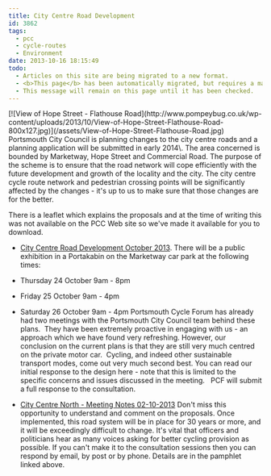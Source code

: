 ```yaml
---
title: City Centre Road Development
id: 3862
tags:
  - pcc
  - cycle-routes
  - Environment
date: 2013-10-16 18:15:49
todo:
  - Articles on this site are being migrated to a new format.
  - <b>This page</b> has been automatically migrated, but requires a manual check-&amp;-tune to ensure the format and links all work as expected.
  - This message will remain on this page until it has been checked.
---
```


<div>[![View of Hope Street - Flathouse Road](http://www.pompeybug.co.uk/wp-content/uploads/2013/10/View-of-Hope-Street-Flathouse-Road-800x127.jpg)](/assets/View-of-Hope-Street-Flathouse-Road.jpg)</div>
Portsmouth City Council is planning changes to the city centre roads and a planning application will be submitted in early 2014\. The area concerned is bounded by Marketway, Hope Street and Commercial Road. The purpose of the scheme is to ensure that the road network will cope efficiently with the future development and growth of the locality and the city. The city centre cycle route network and pedestrian crossing points will be significantly affected by the changes - it's up to us to make sure that those changes are for the better.

There is a leaflet which explains the proposals and at the time of writing this was not available on the PCC Web site so we've made it available for you to download.

*   [City Centre Road Development October 2013](http://www.pompeybug.co.uk/wp-content/uploads/2013/10/CityCentreRoadLeaflet-web.pdf).
There will be a public exhibition in a Portakabin on the Marketway car park at the following times:

*   Thursday 24 October 9am - 8pm
*   Friday 25 October 9am - 4pm
*   Saturday 26 October 9am - 4pm
Portsmouth Cycle Forum has already had two meetings with the Portsmouth City Council team behind these plans.  They have been extremely proactive in engaging with us - an approach which we have found very refreshing. However, our conclusion on the current plans is that they are still very much centred on the private motor car.  Cycling, and indeed other sustainable transport modes, come out very much second best. You can read our initial response to the design here - note that this is limited to the specific concerns and issues discussed in the meeting.   PCF will submit a full response to the consultation.

*   [City Centre North - Meeting Notes 02-10-2013](http://www.pompeybug.co.uk/wp-content/uploads/2013/10/City-Centre-North-2013-10-2.pdf)
Don't miss this opportunity to understand and comment on the proposals. Once implemented, this road system will be in place for 30 years or more, and it will be exceedingly difficult to change. It's vital that officers and politicians hear as many voices asking for better cycling provision as possible. If you can't make it to the consultation sessions then you can respond by email, by post or by phone. Details are in the pamphlet linked above.